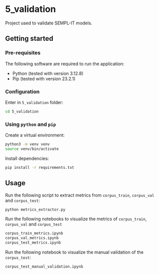 # 5_validation
Project used to validate SEMPL-IT models.

## Getting started
### Pre-requisites
The following software are required to run the application:
* Python (tested with version 3.12.8)
* Pip (tested with version 23.2.1)

### Configuration
Enter in `5_validation` folder:
```sh
cd 5_validation
```

### Using `python` and `pip`
Create a virtual environment:
```sh
python3 -m venv venv
source venv/bin/activate
```

Install dependencies:
```sh
pip install -r requirements.txt
```

## Usage
Run the following script to extract metrics from `corpus_train`, `corpus_val` and `corpus_test`:
```sh
python metrics_extractor.py
```

Run the following notebooks to visualize the metrics of `corpus_train`, `corpus_val` and `corpus_test`
```sh
corpus_train_metrics.ipynb
corpus_val_metrics.ipynb
corpus_test_metrics.ipynb
```

Run the following notebook to visualize the manual validation of the `corpus_test`:
```sh
corpus_test_manual_validation.ipynb
```